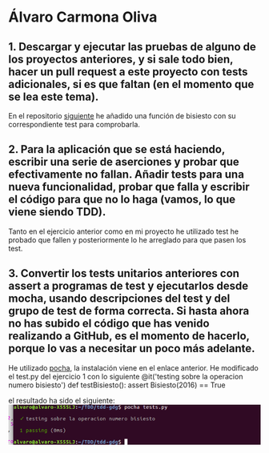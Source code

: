 # Álvaro Carmona Oliva


## 1. Descargar y ejecutar las pruebas de alguno de los proyectos anteriores, y si sale todo bien, hacer un pull request a este proyecto con tests adicionales, si es que faltan (en el momento que se lea este tema).
En el repositorio [siguiente](https://github.com/alvarocarmona6/tdd-gdg) he añadido una función de bisiesto con su correspondiente test para comprobarla.

## 2. Para la aplicación que se está haciendo, escribir una serie de aserciones y probar que efectivamente no fallan. Añadir tests para una nueva funcionalidad, probar que falla y escribir el código para que no lo haga (vamos, lo que viene siendo TDD).
Tanto en el ejercicio anterior como en mi proyecto he utilizado test he probado que fallen y posteriormente lo he arreglado para que pasen los test.

## 3. Convertir los tests unitarios anteriores con assert a programas de test y ejecutarlos desde mocha, usando descripciones del test y del grupo de test de forma correcta. Si hasta ahora no has subido el código que has venido realizando a GitHub, es el momento de hacerlo, porque lo vas a necesitar un poco más adelante.
He utilizado [pocha](https://github.com/rlgomes/pocha), la instalación viene en el enlace anterior. He modificado el test.py del ejercicio 1 con lo siguiente
	@it('testing sobre la operacion numero bisiesto') 
 	def testBisiesto():
	assert Bisiesto(2016) == True

el resultado ha sido el siguiente:
![captura](https://github.com/alvarocarmona6/Ejercicios-IV/blob/master/capturas/ejercicio3.png)


